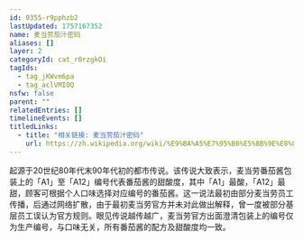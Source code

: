 ```yaml
---
id: 0355-r9pphzb2
lastUpdated: 1757167352
name: 麦当劳茄汁密码
aliases: []
layer: 2
categoryId: cat_r0rzgkOi
tagIds:
  - tag_jKWvm6pa
  - tag_aclVMIOQ
nsfw: false
parent: ""
relatedEntries: []
timelineEvents: []
titledLinks:
  - title: "相关链接: 麦当劳茄汁密码"
    url: https://zh.wikipedia.org/wiki/%E9%BA%A5%E7%95%B6%E5%8B%9E%E8%8C%84%E6%B1%81%E5%AF%86%E7%A2%BC
---
```


起源于20世纪80年代末90年代初的都市传说。该传说大致表示，麦当劳番茄酱包装上的「A1」至「A12」编号代表番茄酱的甜酸度，其中「A1」最酸，「A12」最甜，顾客可根据个人口味选择对应编号的番茄酱。这一说法最初由部分麦当劳员工传播，后通过网络扩散，由于最初麦当劳官方并未对此做出解释，曾一度被部分基层员工误认为官方规则。眼见传说越传越广，麦当劳官方出面澄清包装上的编号仅为生产编号，与口味无关，所有番茄酱的配方及甜酸度均一致。